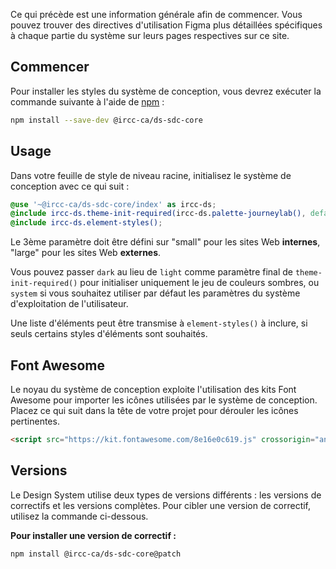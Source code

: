 Ce qui précède est une information générale afin de commencer. Vous pouvez trouver des directives d'utilisation Figma plus détaillées spécifiques à chaque partie du système sur leurs pages respectives sur ce site.
## Commencer

Pour installer les styles du système de conception, vous devrez exécuter la commande suivante à l'aide de [npm](https://www.npmjs.com/) :

```sh
npm install --save-dev @ircc-ca/ds-sdc-core
```

## Usage

Dans votre feuille de style de niveau racine, initialisez le système de conception avec ce qui suit :

```scss
@use '~@ircc-ca/ds-sdc-core/index' as ircc-ds;
@include ircc-ds.theme-init-required(ircc-ds.palette-journeylab(), default, large);
@include ircc-ds.element-styles();
```
Le 3ème paramètre doit être défini sur "small" pour les sites Web **internes**, "large" pour les sites Web **externes**.

Vous pouvez passer `dark` au lieu de `light` comme paramètre final de `theme-init-required()` pour initialiser uniquement le jeu de couleurs sombres, ou `system` si vous souhaitez utiliser par défaut les paramètres du système d'exploitation de l'utilisateur.

Une liste d'éléments peut être transmise à `element-styles()` à inclure, si seuls certains styles d'éléments sont souhaités.

## Font Awesome

Le noyau du système de conception exploite l'utilisation des kits Font Awesome pour importer les icônes utilisées par le système de conception. Placez ce qui suit dans la tête de votre projet pour dérouler les icônes pertinentes.
```html
<script src="https://kit.fontawesome.com/8e16e0c619.js" crossorigin="anonymous"></script>
```

## Versions

Le Design System utilise deux types de versions différents : les versions de correctifs et les versions complètes. Pour cibler une version de correctif, utilisez la commande ci-dessous.

**Pour installer une version de correctif :**
```sh
npm install @ircc-ca/ds-sdc-core@patch
```
